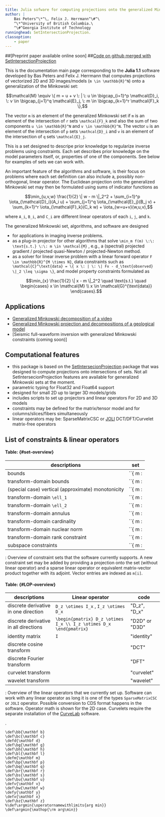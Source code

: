 ```yaml
---
title: Julia sofware for computing projections onto the generalized Minkowski set
author: |
    Bas Peters^\*^\, Felix J. Herrmann^\#^\
    ^\*^University of British Columbia.\
	^\#^Georgia Institute of Technology
runninghead: SetIntersectionProjection.
classoption:
    - paper
---
```


##[Preprint paper available online soon]
##[Code on github merged with SetIntersectionProjection](https://github.com/slimgroup/SetIntersectionProjection.jl)

This is the documentation main page corresponding to the **Julia 1.1** software developed by Bas Peters and Felix J. Herrmann that computes projections of vectorized 2D and 3D images/models (``m \in \mathbb{R}^N``) onto a generalization of the Minkowski set:

```math
\mathcal{M} \equiv \{ m = u + v \: | \: u \in \bigcap_{i=1}^p \mathcal{D}_i, \: v \in \bigcap_{j=1}^q \mathcal{E}_j, \: m \in \bigcap_{k=1}^r \mathcal{F}_k \},
```
The vector ``m`` is an element of the generalized Minkowski set if ``m`` is an element of the intersection of ``r`` sets ``\mathcal{F}_k`` and also the sum of two
components ``u \in \mathbb{R}^N`` and ``v \in \mathbb{R}^N``. The vector ``u``
is an element of the intersection of ``p`` sets ``\mathcal{D}_i`` and ``v`` is an
element of the intersection of ``q`` sets ``\mathcal{E}_j``.

This is a set designed to descripe prior knowledge to regularize inverse problems using constraints. Each set describes prior knowledge on the model parameters itself, or, properties of one of the components. See below for examples of sets we can work with. 

An important feature of the algorithms and software, is their focus on problems where each set definition can also include a, possibly non-orthogonal, linear operator. The Euclidean projection onto the generalized Minkowski set may then be formulated using sums of indicator functions as
```math
\min_{u,v,w} \frac{1}{2} \| w - m \|_2^2 + \sum_{i=1}^p \iota_{\mathcal{D}_i}(A_i u) + \sum_{j=1}^q \iota_{\mathcal{E}_j}(B_j v) + \sum_{k=1}^r \iota_{\mathcal{F}_k}(C_k w) + \iota_{w=u+v}(w,u,v),
```
where ``A_i``, ``B_i``, and ``C_i`` are different linear operators of each ``i``, ``j``, and ``k``.

The generalized Minkowski set, algorithms, and software are designed
 
- for applications in imaging inverse problems.
- as a plug-in projector for other algorithms that solve
	``\min_m f(m) \:\: \text{s.t.} \:\: m \in \mathcal{M}``
	, e.g., a (spectral) projected gradient / projected quasi-Newton / projected-Newton method. 
- as a solver for linear inverse problem with a linear forward operator ``F \in \mathbb{R}^{M \times N}``, data constraints such as ``\mathcal{C}^\text{data} = \{ x \: | \: \| Fx - d_\text{observed} \|_2 \leq \sigma \}``, and model property constraints formulated as
	```math
	\min_{x} \frac{1}{2} \| x - m \|_2^2 \quad \text{s.t.} \quad \begin{cases} x \in \mathcal{M} \\
	x \in \mathcal{G}^{\text{data}}
	\end{cases}.
	```

## Applications

 - [Generalized Minkowski decomposition of a video](https://github.com/slimgroup/SetIntersectionProjection.jl/blob/master/examples/GeneralizedMinkowski/Minkowski_video_decomposition.jl)
 - [Generalized Minkowski projection and decompositions of a geological model](https://github.com/slimgroup/SetIntersectionProjection.jl/blob/master/examples/GeneralizedMinkowski/example_2D_Minkowski_projection.jl)
 - [Seismic full-waveform inversion with generalized Minkowski constraints (coming soon)]
 
## Computational features

- this package is based on the [SetIntersecionProjection](https://petersbas.github.io/SetIntersectionProjectionDocs/) package that was designed to compute projections onto intersections of sets. Not all SetIntersecionProjection features are available for generalized Minkowski sets at the moment.
- parametric typing for Float32 and Float64 support
- designed for small 2D up to larger 3D models/grids
- includes scripts to set up projectors and linear operators For 2D and 3D models
- constraints may be defined for the matrix/tensor model and for columns/slices/fibers simultaneously
- linear operators may be: SparseMatrixCSC or [JOLI](https://github.com/slimgroup/JOLI.jl) DCT/DFT/Curvelet matrix-free operators

## List of constraints & linear operators

#### Table: {#set-overview}
|  descriptions | set |
|--- |--- | 
| bounds  | ``\{ m \: | \: l[i] \leq m[i] \leq u[i] \}``| `m_min     = 0.0`,`m_max     = 255.0`, `set_type  = "bounds"`, `TD_OP     = "identity"`, `app_mode  = ("matrix","")`,`custom_TD_OP = ([],false)` |
| transform-domain bounds | ``\{ m \: | \: l[i] \leq (A m)[i] \leq b[i] \}`` | `constraint["use_TD_bounds_1"]=true`, `constraint["TD_LB_1"]=l`, `constraint["TD_UB_1"]=u` `constraint["TDB_operator_1"]=A` |
| (special case) vertical (approximate) monotonicity | ``\{ m \: | \: l[i] \leq (D_z \otimes I_x) m)[i] \leq u[i] \}`` | `constraint["use_TD_bounds_1"]=true`, `constraint["TD_LB_1"]=-eps`, `constraint["TD_UB_1"]=+eps`, `constraint["TDB_operator_1"]=D_z` |
| transform-domain ``\ell_1`` | ``\{ m \: | \: \| A m \|_1 \leq \sigma \}`` | `constraint["use_TD_l1_1"]=true`, `constraint["TD_l1_operator_1"]=A`, `constraint["TD_l1_sigma_1"] = sigma` |
| transform-domain ``\ell_2`` | ``\{ m \: | \: \| A m \|_2 \leq \sigma \}`` | `constraint["use_TD_l2_1"]=true`, `constraint["TD_l2_operator_1"]=A`, `constraint["TD_l2_sigma_1"] = sigma` |
| transform-domain annulus | ``\{ m \: | \: \sigma_l \leq \| A m \|_2 \leq \sigma_u \}`` | `constraint["use_TD_annulus_1"]=true`, `constraint["TD_annulus_operator_1"]=A`, `constraint["TD_annulus_sigma_min_1"] = sigma_l`, `constraint["TD_annulus_sigma_max_1"] = sigma_u` |
| transform-domain cardinality | ``\{ m \: | \: \operatorname{card}(Am) \leq k \}``, ``k`` is a positive integer | `constraint["use_TD_card_1"]=true`, `constraint["TD_card_operator_1``]=A`, `constraint["card_1"]` |
| transform-domain nuclear norm | ``\{ m \: | \: \sum_{j=1}^k \lambda[j] \leq \sigma \}``, with ``Am = \operatorname{vec}( \sum_{j=1}^{k}\lambda[j] u_j v_j^* )`` is the SVD | `constraint["use_TD_nuclear_1_"]=true`, `constraint["TD_nuclear_operator_1"]=A`, `constraint["TD_nuclear_norm_1"]  = sigma` |
| transform-domain rank constraint | ``\{ m \: | \:  Am = \operatorname{vec}( \sum_{j=1}^{r}\lambda[j] u_j v_j^*) \}``, ``r < \text{min}(n_z,n_x)`` | `constraint["use_TD_rank_1"]=true`, `constraint["TD_rank_operator_1"]=A`, `constraint["max_TD_rank_1"]=r` |
| subspace constraints | ``\{ m \: | m = A c, \:\: c \in \mathbb{C}^M \}`` | `constraint["use_subspace"]=true`, `constraint["A"]=A`, `constraint["subspace_orthogonal"]=true`

: Overview of constraint sets that the software currently supports. A new constraint set may be added by providing a projection onto the set (without linear operator) and a sparse linear operator or equivalent matrix-vector product together with its adjoint. Vector entries are indexed as ``m[i]``.


#### Table: {#LOP-overview}
|  descriptions | Linear operator | code
|--- |--- | --- |
|discrete derivative in one direction | ``D_z \otimes I_x`` , ``I_z \otimes D_x`` | "D_z", "D_x" 	|
|discrete derivative in all directions | ``\begin{pmatrix} D_z \otimes I_x \\ I_z \otimes D_x \end{pmatrix}`` | "D2D" or "D3D" | 
| identity matrix | ``I`` | "identity" |
| discrete cosine transform | | "DCT" |
| discrete Fourier transform | | "DFT" |
| curvelet transform | | "curvelet" |
| wavelet transform | | "wavelet" |

: Overview of the linear operators that we currently set up. Software can work with any linear operator as long it is one of the types `SparseMatrixCSC` or `JOLI` operator. Possible conversion to CDS format happens in the software. Operator math is shown for the 2D case. Curvelets require the separate installation of the [CurveLab](http://curvelet.org/software.html) software.

.

```math_def
\def\bb{\mathbf b}
\def\bc{\mathbf c}
\defd{\mathbf d}
\def\bg{\mathbf g}
\def\bh{\mathbf h}
\def\bl{\mathbf l}
\defm{\mathbf m}
\def\bp{\mathbf p}
\def\bq{\mathbf q}
\def\br{\mathbf r}
\def\bs{\mathbf s}
\def\bu{\mathbf u}
\defv{\mathbf v}
\def\bw{\mathbf w}
\defy{\mathbf y}
\defx{\mathbf x}
\def\bz{\mathbf z}
%\def\argmin{\operatornamewithlimits{arg min}}
\def\argmin{\mathop{\rm arg\min}}
```
